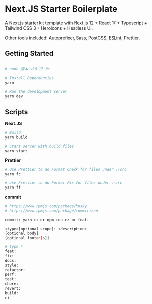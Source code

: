 # Next.JS Starter Boilerplate

A Next.js starter kit template with Next.js 12 + React 17 + Typescript + Tailwind CSS 3 + Heroicons + Headless UI.

Other tools included: Autoprefixer, Sass, PostCSS, ESLint, Prettier.

## Getting Started

```bash

# node 版本 v18.17.0+

# Install Dependencies
yarn

# Run the development server
yarn dev
```

## Scripts

**Next.JS**

```bash
# Build
yarn build

# Start server with build files
yarn start
```

**Prettier**

```bash
# Use Prettier to do Format Check for files under ./src
yarn fc

# Use Prettier to do Format Fix for files under ./src
yarn ff
```

**commit**

```bash
# https://www.npmjs.com/package/husky
# https://www.npmjs.com/package/commitizen

commit: yarn cz or npm run cz or feat:

<type>[optional scope]: <description>
[optional body]
[optional footer(s)]

# type *
feat: 
fix: 
docs: 
style: 
refactor: 
perf: 
test: 
chore: 
revert: 
build: 
ci

```